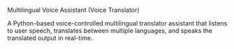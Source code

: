 Multilingual Voice Assistant (Voice Translator)

A Python-based voice-controlled multilingual translator assistant that listens to user speech, translates between multiple languages, and speaks the translated output in real-time.
